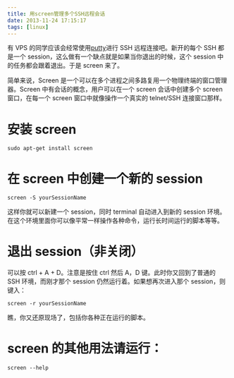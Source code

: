 ```yaml
---
title: 用screen管理多个SSH远程会话
date: 2013-11-24 17:15:17
tags: [linux]
---
```


有 VPS 的同学应该会经常使用[putty](http://www.chiark.greenend.org.uk/~sgtatham/putty/)进行 SSH 远程连接吧。新开的每个 SSH 都是一个 session，这么做有一个缺点就是如果当你退出的时候，这个 session 中的任务都会跟着退出。于是 screen 来了。

简单来说，Screen 是一个可以在多个进程之间多路复用一个物理终端的窗口管理器。Screen 中有会话的概念，用户可以在一个 screen 会话中创建多个 screen 窗口，在每一个 screen 窗口中就像操作一个真实的 telnet/SSH 连接窗口那样。

# 安装 screen

```
sudo apt-get install screen
```

# 在 screen 中创建一个新的 session

```
screen -S yourSessionName
```

这样你就可以新建一个 session，同时 terminal 自动进入到新的 session 环境。在这个环境里面你可以像平常一样操作各种命令，运行长时间运行的脚本等等。

# 退出 session（非关闭）

可以按 ctrl + A + D。注意是按住 ctrl 然后 A，D 键。此时你又回到了普通的 SSH 环境，而刚才那个 session 仍然运行着。如果想再次进入那个 session，则键入：

```
screen -r yourSessionName
```

瞧，你又还原现场了，包括你各种正在运行的脚本。

# screen 的其他用法请运行：

```
screen --help
```
